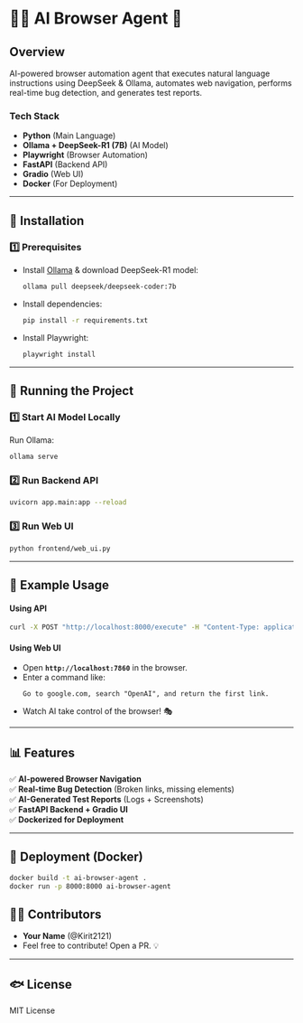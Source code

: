# 🕵️‍♂️ AI Browser Agent 🚀

## **Overview**
AI-powered browser automation agent that executes natural language instructions using DeepSeek & Ollama, automates web navigation, performs real-time bug detection, and generates test reports.

### **Tech Stack**
- **Python** (Main Language)
- **Ollama + DeepSeek-R1 (7B)** (AI Model)
- **Playwright** (Browser Automation)
- **FastAPI** (Backend API)
- **Gradio** (Web UI)
- **Docker** (For Deployment)

---

## **🔧 Installation**
### **1️⃣ Prerequisites**
- Install [Ollama](https://ollama.com) & download DeepSeek-R1 model:
  ```bash
  ollama pull deepseek/deepseek-coder:7b
  ```
- Install dependencies:
  ```bash
  pip install -r requirements.txt
  ```
- Install Playwright:
  ```bash
  playwright install
  ```

---

## **🚀 Running the Project**
### **1️⃣ Start AI Model Locally**
Run Ollama:
```bash
ollama serve
```

### **2️⃣ Run Backend API**
```bash
uvicorn app.main:app --reload
```

### **3️⃣ Run Web UI**
```bash
python frontend/web_ui.py
```

---

## **📌 Example Usage**
#### **Using API**
```bash
curl -X POST "http://localhost:8000/execute" -H "Content-Type: application/json" -d '{"text": "go to google.com and type OpenAI click search and give me the first url"}'
```

#### **Using Web UI**
- Open **`http://localhost:7860`** in the browser.
- Enter a command like:
  ```
  Go to google.com, search "OpenAI", and return the first link.
  ```
- Watch AI take control of the browser! 🎭

---

## **📊 Features**
✅ **AI-powered Browser Navigation**  
✅ **Real-time Bug Detection** (Broken links, missing elements)  
✅ **AI-Generated Test Reports** (Logs + Screenshots)  
✅ **FastAPI Backend + Gradio UI**  
✅ **Dockerized for Deployment**  

---

## **🐛 Deployment (Docker)**
```bash
docker build -t ai-browser-agent .
docker run -p 8000:8000 ai-browser-agent
```

## **👨‍💻 Contributors**
- **Your Name** (@Kirit2121)
- Feel free to contribute! Open a PR. 💡

---

## **🐟 License**
MIT License

